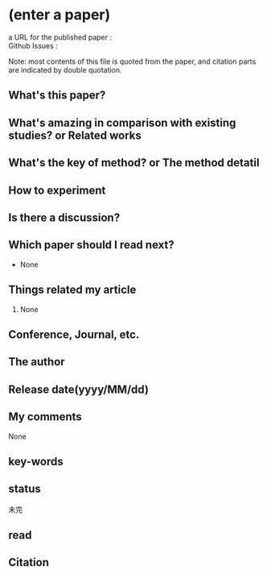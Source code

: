 # (enter a paper)

a URL for the published paper : []()  
Github Issues : []()  

Note: most contents of this file is quoted from the paper, and citation parts are indicated by double quotation.

## What's this paper?

## What's amazing in comparison with existing studies? or Related works

## What's the key of method? or The method detatil

## How to experiment

## Is there a discussion?

## Which paper should I read next?
- None

## Things related my article
1. None

## Conference, Journal, etc.

## The author

## Release date(yyyy/MM/dd)

## My comments
None

## key-words

## status
未完

## read

## Citation
